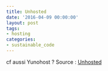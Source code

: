 ```yaml
---
title: Unhosted
date: '2016-04-09 00:00:00'
layout: post
tags:
- hosting
categories:
- sustainable_code
---
```




cf aussi Yunohost ?
Source : [Unhosted][source]


[source]: https://unhosted.org/getting-started/

